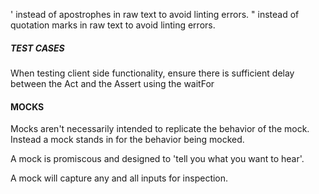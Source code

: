 &apos; instead of apostrophes in raw text to avoid linting errors.
&quot; instead of quotation marks in raw text to avoid linting errors.


##### TEST CASES ######

When testing client side functionality, ensure there is sufficient delay between the Act and the Assert using the waitFor



#### MOCKS #####

Mocks aren't necessarily intended to replicate the behavior of the mock.
Instead a mock stands in for the behavior being mocked.

A mock is promiscous and designed to 'tell you what you want to hear'.

A mock will capture any and all inputs for inspection.
